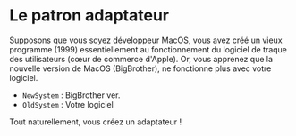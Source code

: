# Le patron adaptateur 

Supposons que vous soyez développeur MacOS, vous avez créé un 
vieux programme (1999) essentiellement au fonctionnement du 
logiciel de traque des utilisateurs (cœur de commerce d'Apple).
Or, vous apprenez que la nouvelle version de MacOS (BigBrother), 
ne fonctionne plus avec votre logiciel. 
- `NewSystem` : BigBrother ver.
- `OldSystem` : Votre logiciel 

Tout naturellement, vous créez un adaptateur !